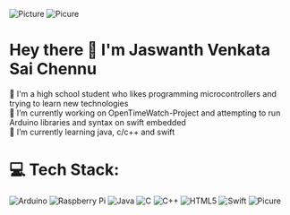 ![Picture](https://user-images.githubusercontent.com/10300504/226830685-f1dc7e5c-e015-4bde-ab65-602862afc262.png)
![Picure](https://user-images.githubusercontent.com/73097560/115834477-dbab4500-a447-11eb-908a-139a6edaec5c.gif)
# Hey there 👋 I'm Jaswanth Venkata Sai Chennu
🙂 I'm a high school student who likes programming microcontrollers and trying to learn new technologies
<br>
🔭 I’m currently working on OpenTimeWatch-Project and attempting to run Arduino libraries and syntax on swift embedded
<br>
🌱 I’m currently learning java, c/c++ and swift


# 💻 Tech Stack:
![Arduino](https://img.shields.io/badge/-Arduino-00979D?style=for-the-badge&logo=Arduino&logoColor=white) ![Raspberry Pi](https://img.shields.io/badge/-Raspberry_Pi-C51A4A?style=for-the-badge&logo=Raspberry-Pi) ![Java](https://img.shields.io/badge/java-%23ED8B00.svg?style=for-the-badge&logo=openjdk&logoColor=white) ![C](https://img.shields.io/badge/c-%2300599C.svg?style=for-the-badge&logo=c&logoColor=white) ![C++](https://img.shields.io/badge/c++-%2300599C.svg?style=for-the-badge&logo=c%2B%2B&logoColor=white) ![HTML5](https://img.shields.io/badge/html5-%23E34F26.svg?style=for-the-badge&logo=html5&logoColor=white) ![Swift](https://img.shields.io/badge/swift-F54A2A?style=for-the-badge&logo=swift&logoColor=white) 
![Picure](https://user-images.githubusercontent.com/73097560/115834477-dbab4500-a447-11eb-908a-139a6edaec5c.gif)
